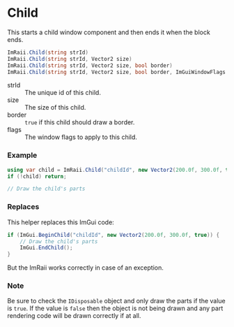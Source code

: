 # Child

This starts a child window component and then ends it when the block ends.

```csharp
ImRaii.Child(string strId)
ImRaii.Child(string strId, Vector2 size)
ImRaii.Child(string strId, Vector2 size, bool border)
ImRaii.Child(string strId, Vector2 size, bool border, ImGuiWindowFlags flags)
```

<dl>
    <dt>strId</dt>
    <dd>The unique id of this child.</dd>
    <dt>size</dt>
    <dd>The size of this child.</dd>
    <dt>border</dt>
    <dd><code>true</code> if this child should draw a border.</dd>
    <dt>flags</dt>
    <dd>The window flags to apply to this child.</dd>
</dl>

### Example

```csharp
using var child = ImRaii.Child("childId", new Vector2(200.0f, 300.0f, true);
if (!child) return;

// Draw the child's parts
```

### Replaces

This helper replaces this ImGui code:

```csharp
if (ImGui.BeginChild("childId", new Vector2(200.0f, 300.0f, true)) {
    // Draw the child's parts
    ImGui.EndChild();
}
```

But the ImRaii works correctly in case of an exception.

### Note

Be sure to check the <code>IDisposable</code> object and only draw the parts if
the value is <code>true</code>. If the value is <code>false</code> then the
object is not being drawn and any part rendering code will be drawn correctly if
at all.
